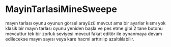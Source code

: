 # MayinTarlasiMineSweepe
mayın tarlası oyunu
oyunun görsel arayüzü mevcut ama bir ayarlar kısmı yok klasik bir mayın tarlası oyunu yeniden başla ve pes etme gibi 2 tane butonu mevcuttur tek bir zorluk seviyesi mevcut fakat editör ile oynanmaya devam edilecekse mayın sayısı veya kare hacmi arttırılıp azaltılılabilir. 
